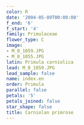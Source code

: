 ```yaml
---
color: R
date: '2004-05-09T00:00:00'
f_end: '6'
f_start: '4'
family: Primulaceae
flower_type: C
image:
- M_0_1059.JPG
- M_0_1055.JPG
latin: Primula carniolica
lead: M_0_1059.JPG
lead_sample: false
name: index.en
order: Primula
parallel: false
petals: '5'
petals_joined: false
star_shape: false
title: Carniolan primrose
---
```

